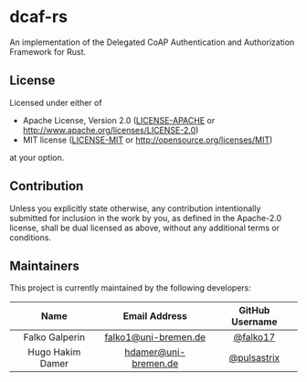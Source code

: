 # dcaf-rs

An implementation of the Delegated CoAP Authentication and Authorization Framework for Rust.

## License

Licensed under either of

* Apache License, Version 2.0
  ([LICENSE-APACHE](LICENSE-APACHE) or http://www.apache.org/licenses/LICENSE-2.0)
* MIT license
  ([LICENSE-MIT](LICENSE-MIT) or http://opensource.org/licenses/MIT)

at your option.

## Contribution

Unless you explicitly state otherwise, any contribution intentionally submitted
for inclusion in the work by you, as defined in the Apache-2.0 license, shall be
dual licensed as above, without any additional terms or conditions.

## Maintainers

This project is currently maintained by the following developers:

|       Name       |    Email Address     |               GitHub Username                |
|:----------------:|:--------------------:|:--------------------------------------------:|
|  Falko Galperin  | falko1@uni-bremen.de |    [@falko17](https://github.com/falko17)    |
| Hugo Hakim Damer | hdamer@uni-bremen.de | [@pulsastrix](https://github.com/pulsastrix) |
